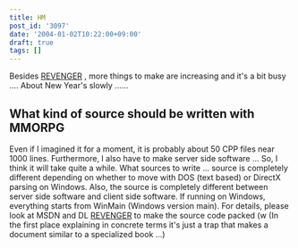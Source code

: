 ```yaml
---
title: HM
post_id: '3097'
date: '2004-01-02T10:22:00+09:00'
draft: true
tags: []
---
```


Besides [REVENGER](/revenger) , more things to make are increasing and it's a bit busy .... About New Year's slowly ......

## What kind of source should be written with MMORPG

Even if I imagined it for a moment, it is probably about 50 CPP files near 1000 lines. Furthermore, I also have to make server side software ... So, I think it will take quite a while. What sources to write ... source is completely different depending on whether to move with DOS (text based) or DirectX parsing on Windows. Also, the source is completely different between server side software and client side software. If running on Windows, everything starts from WinMain (Windows version main). For details, please look at MSDN and DL [REVENGER](/revenger) to make the source code packed (w (In the first place explaining in concrete terms it's just a trap that makes a document similar to a specialized book ...)
